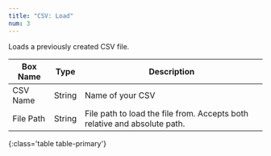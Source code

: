 ```yaml
---
title: "CSV: Load"
num: 3
---
```


Loads a previously created CSV file. 

| Box Name | Type | Description | 
|-------|--------|--------
|CSV Name|String|Name of your CSV
|File Path|String|File path to load the file from. Accepts both relative and absolute path.
{:class='table table-primary'}









